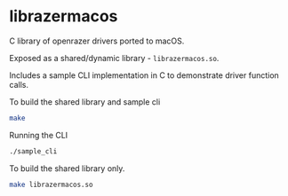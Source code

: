 # librazermacos

C library of openrazer drivers ported to macOS.

Exposed as a shared/dynamic library - `librazermacos.so`.


Includes a sample CLI implementation in C to demonstrate driver function calls.

To build the shared library and sample cli
```bash
make
```
Running the CLI
```bash
./sample_cli
```

To build the shared library only.
```bash
make librazermacos.so
```
